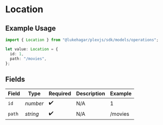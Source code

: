 # Location

## Example Usage

```typescript
import { Location } from "@lukehagar/plexjs/sdk/models/operations";

let value: Location = {
  id: 1,
  path: "/movies",
};
```

## Fields

| Field              | Type               | Required           | Description        | Example            |
| ------------------ | ------------------ | ------------------ | ------------------ | ------------------ |
| `id`               | *number*           | :heavy_check_mark: | N/A                | 1                  |
| `path`             | *string*           | :heavy_check_mark: | N/A                | /movies            |